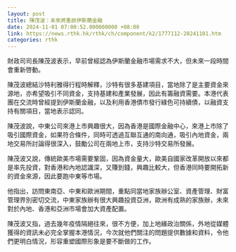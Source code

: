 ```yaml
---
layout: post
title: 陳茂波：未來將重啟伊斯蘭金融
date: 2024-11-01 07:00:52.000000000 +08:00
link: https://news.rthk.hk/rthk/ch/component/k2/1777112-20241101.htm
categories: rthk
---
```


財政司司長陳茂波表示，早前曾經認為伊斯蘭金融市場需求不大，但未來一段時間會重新啓動。

陳茂波總結沙特利雅得行程時解釋，沙特有很多基建項目，當地除了是主要資金來源地，亦希望吸引不同資金，支持基建和產業發展，因此有籌融資需要。本港代表團在交流時曾經提到伊斯蘭金融，以及利用香港債市發行綠色可持續債，以融資支持有關項目，當地表示認同。

陳茂波說，中東公司來港上市興趣很大，因為香港是國際金融中心，來港上市除了吸引國際資金，如果符合條件，同時可透過互聯互通的南向通，吸引內地資金，兩地交易所討論得很深入，鼓勵公司在兩地上市，支持沙特交易所發展。

陳茂波又說，傳統歐美市場需要鞏固，因為資金量大，歐美自國家改革開放以來都是率先投資，對香港和內地認識深，又賺到錢，興趣比較大，但香港同時要開拓新的資金來源，因此要跑中東等市場。

他指出，訪問東南亞、中東和歐洲期間，重點同當地家族辦公室、資產管理、財富管理界別密切交流，中東家族辦有很大興趣投資亞洲，歐洲有成熟的家族辦，未來對於內地、香港和亞洲市場會加大資產配置。

陳茂波又指，過去幾年疫情隔絕往來，很不方便，加上地緣政治關係，外地從媒體獲得的資訊未必完全掌握本港情況，今次就他們關注的問題提供數據和資料，令他們更明白情況，形容重塑國際形象是要不斷做的工作。
